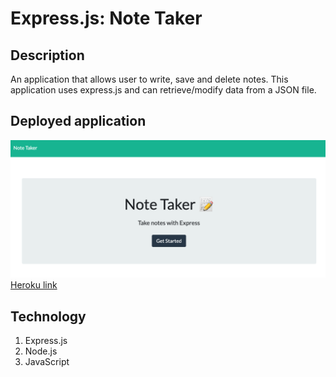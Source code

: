 # Express.js: Note Taker

## Description
An application that allows user to write, save and delete notes. This application uses express.js and can retrieve/modify data from a JSON file. 

## Deployed application 
![screenshot](./public/assets/img/11ss.png)
[Heroku link](https://note-takr-an.herokuapp.com/)

## Technology
1. Express.js
2. Node.js
3. JavaScript


